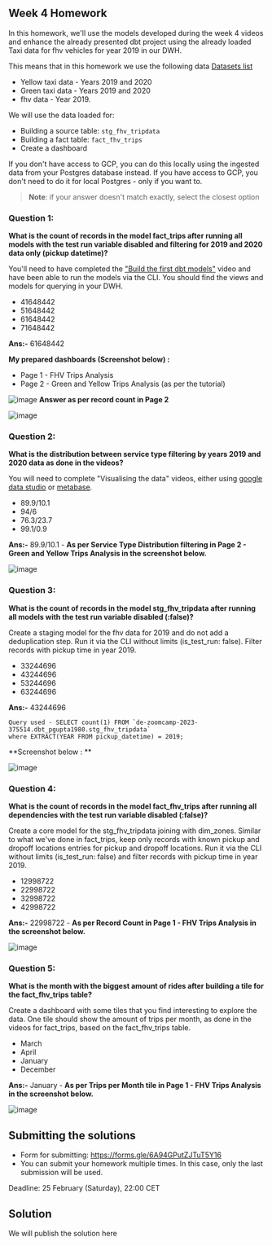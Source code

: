 ## Week 4 Homework 

In this homework, we'll use the models developed during the week 4 videos and enhance the already presented dbt project using the already loaded Taxi data for fhv vehicles for year 2019 in our DWH.

This means that in this homework we use the following data [Datasets list](https://github.com/DataTalksClub/nyc-tlc-data/)
* Yellow taxi data - Years 2019 and 2020
* Green taxi data - Years 2019 and 2020 
* fhv data - Year 2019. 

We will use the data loaded for:

* Building a source table: `stg_fhv_tripdata`
* Building a fact table: `fact_fhv_trips`
* Create a dashboard 

If you don't have access to GCP, you can do this locally using the ingested data from your Postgres database
instead. If you have access to GCP, you don't need to do it for local Postgres -
only if you want to.

> **Note**: if your answer doesn't match exactly, select the closest option 

### Question 1: 

**What is the count of records in the model fact_trips after running all models with the test run variable disabled and filtering for 2019 and 2020 data only (pickup datetime)?** 

You'll need to have completed the ["Build the first dbt models"](https://www.youtube.com/watch?v=UVI30Vxzd6c) video and have been able to run the models via the CLI. 
You should find the views and models for querying in your DWH.

- 41648442
- 51648442
- 61648442
- 71648442

**Ans:-** 61648442

**My prepared dashboards (Screenshot below) :**
* Page 1 - FHV Trips Analysis
* Page 2 - Green and Yellow Trips Analysis (as per the tutorial)

![image](https://user-images.githubusercontent.com/6199261/221273759-d5341533-c537-4a06-9699-322d3531c6e7.png)
**Answer as per record count in Page 2**

![image](https://user-images.githubusercontent.com/6199261/221271853-69de0979-d1e0-4a9f-b8e4-955c24c74a29.png)

### Question 2: 

**What is the distribution between service type filtering by years 2019 and 2020 data as done in the videos?**

You will need to complete "Visualising the data" videos, either using [google data studio](https://www.youtube.com/watch?v=39nLTs74A3E) or [metabase](https://www.youtube.com/watch?v=BnLkrA7a6gM). 

- 89.9/10.1
- 94/6
- 76.3/23.7
- 99.1/0.9

**Ans:-** 89.9/10.1 - **As per Service Type Distribution filtering in Page 2 - Green and Yellow Trips Analysis in the screenshot below.**

![image](https://user-images.githubusercontent.com/6199261/221272476-d563c7d3-3a6f-4301-b24a-6879a9925d41.png)



### Question 3: 

**What is the count of records in the model stg_fhv_tripdata after running all models with the test run variable disabled (:false)?**  

Create a staging model for the fhv data for 2019 and do not add a deduplication step. Run it via the CLI without limits (is_test_run: false).
Filter records with pickup time in year 2019.

- 33244696
- 43244696
- 53244696
- 63244696

**Ans:-** 43244696
```
Query used - SELECT count(1) FROM `de-zoomcamp-2023-375514.dbt_pgupta1980.stg_fhv_tripdata` 
where EXTRACT(YEAR FROM pickup_datetime) = 2019;
```
**Screenshot below : **

![image](https://user-images.githubusercontent.com/6199261/221270514-8ae929e2-0311-4997-bb62-52f0fa96474d.png)

### Question 4: 

**What is the count of records in the model fact_fhv_trips after running all dependencies with the test run variable disabled (:false)?**  

Create a core model for the stg_fhv_tripdata joining with dim_zones.
Similar to what we've done in fact_trips, keep only records with known pickup and dropoff locations entries for pickup and dropoff locations. 
Run it via the CLI without limits (is_test_run: false) and filter records with pickup time in year 2019.

- 12998722
- 22998722
- 32998722
- 42998722

**Ans:-** 22998722 - **As per Record Count in Page 1 - FHV Trips Analysis in the screenshot below.**

![image](https://user-images.githubusercontent.com/6199261/221274088-ad11adf3-7cdd-4273-9ca8-0c1ad70fd0e3.png)

### Question 5: 

**What is the month with the biggest amount of rides after building a tile for the fact_fhv_trips table?**

Create a dashboard with some tiles that you find interesting to explore the data. One tile should show the amount of trips per month, as done in the videos for fact_trips, based on the fact_fhv_trips table.

- March
- April
- January
- December

**Ans:-** January - **As per Trips per Month tile in Page 1 - FHV Trips Analysis in the screenshot below.**

![image](https://user-images.githubusercontent.com/6199261/221274218-ffef4053-832c-459f-bac0-9710cfd3a55d.png)

## Submitting the solutions

* Form for submitting: https://forms.gle/6A94GPutZJTuT5Y16
* You can submit your homework multiple times. In this case, only the last submission will be used. 

Deadline: 25 February (Saturday), 22:00 CET


## Solution

We will publish the solution here
